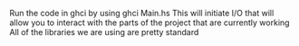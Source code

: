 Run the code in ghci by using 
ghci Main.hs
This will initiate I/O that will allow you to interact with the parts of the project that are currently working
All of the libraries we are using are pretty standard
